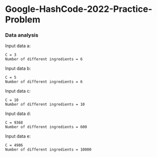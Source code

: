# Google-HashCode-2022-Practice-Problem

### Data analysis


Input data a:

	C = 3	
	Number of different ingredients = 6

Input data b:
	
	C = 5 
    Number of different ingredients = 6

Input data c:

	C = 10
	Number of different ingredients = 10

Input data d:

	C = 9368
	Number of different ingredients = 600

Input data e:

	C = 4986
	Number of different ingredients = 10000